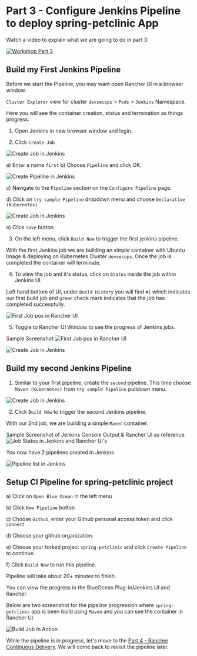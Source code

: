 # Part 3 - Configure Jenkins Pipeline to deploy spring-petclinic App

Watch a video to explain what we are going to do in part 3:

[![Workshop Part 3](https://img.youtube.com/vi/rRUS1aGFXUo/0.jpg)](https://www.youtube.com/watch?v=rRUS1aGFXUo)

## Build my First Jenkins Pipeline

Before we start the Pipeline, you may want open Rancher UI in a browser window.

`Cluster Explorer` view for cluster `devsecops` > `Pods` > `Jenkins` Namespace. 

Here you will see the container creation, status and termination as things progress.

1) Open Jenkins in new browser window and login.

2) Click `Create Job`

![Create Job in Jenkins](./images/jenkins-create-job.png)

a) Enter a name `first`
b) Choose `Pipeline` and click OK.

![Create Pipeline in Jenkins](./images/jenkins-create-pipeline.png)

c) Navigate to the `Pipeline` section on the `Configure Pipeline` page.

d) Click on `try sample Pipeline` dropdown menu and choose `Declarative (Kubernetes)`

![Create Job in Jenkins](./images/part2-step-build-my-firest-pipeline-jenkins-configure-first-pipeline-declarative-kubernetes.png)

e) Click `Save` button

3) On the left menu, click `Build Now` to trigger the first jenkins pipeline.

With the first Jenkins job we are building an simple container with Ubuntu Image & deploying on Kubernetes Cluster `devsecops`. Once the job is completed the container will terminate. 

4) To view the job and it's status, click on `Status` inside the job within Jenkins UI.

Left hand bottom of UI, under `Build History` you will find `#1` which indicates our first build job and `green` check mark indicates that the job has completed successfully.

![ First Job pos in Rancher UI](./images/part2-jenkins-ui-job-build-status.png)

5) Toggle to Rancher UI Window to see the progress of Jenkins jobs. 

Sample Screenshot
![ First Job pos in Rancher UI](./images/part2-step-build-my-firest-pipeline-pod-running-status.png)

![Create Job in Jenkins](./images/part2-step-build-my-firest-pipeline-pod-terminating-post-jobrun.png)


## Build my second Jenkins Pipeline

1) Similar to your first pipeline, create the `second` pipeline. This time choose `Maven (Kubernetes)` from `try sample Pipeline` pulldown menu.

![Create Job in Jenkins](./images/part2-step-build-my-second-pipeline-maven-kubernetes.png)

2) Click `Build Now` to trigger the second Jenkins pipeline.

With our 2nd job, we are building a simple `Maven` container.

Sample Screenshot of Jenkins Console Output & Rancher UI as reference.
![Job Status in Jenkins and Rancher UI's ](./images/part2-step-build-my-second-pipeline-maven-kubernetes-success.png)

You now have 2 pipelines created in Jenkins

![Pipeline list in Jenkins](./images/jenkins-pipeline-list.png)

## Setup CI Pipeline for spring-petclinic project

a) Click on `Open Blue Ocean` in the left menu

b) Click `New Pipeline` button

c) Choose `Github`, enter your Github personal access token and click `Connect`

d) Choose your github organization.

e) Choose your forked project `spring-petclinic` and click `Create Pipeline` to continue.

f) Click `Build Now` to run this pipeline. 

Pipeline will take about 20+ minutes to finish.

You can view the progress in the BlueOcean Plug-in/Jenkins UI and Rancher.

Below are two screenshot for the pipeline progression where `spring-petclinic` app is been build using `Maven` and you can see the container in Rancher UI.

![Build Job In Action](./images/spring-petclininc-pipeline-buildingstate-underprogress.png)

While the pipeline is in progress, let's move to the [Part 4 - Rancher Continuous Delivery](part-4.md). We will come back to revisit the pipeline later. 
